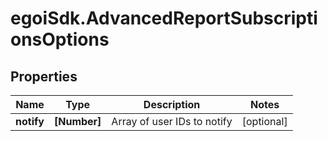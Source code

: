 # egoiSdk.AdvancedReportSubscriptionsOptions

## Properties
Name | Type | Description | Notes
------------ | ------------- | ------------- | -------------
**notify** | **[Number]** | Array of user IDs to notify | [optional] 



